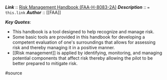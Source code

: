 ***Link***      :: [Risk Management Handbook (FAA-H-8083-2A)](https://www.faa.gov/regulationspolicies/handbooksmanuals/risk-management-handbook-faa-h-8083-2a)
***Description***      :: `= this.link`
***Author*** :: [[FAA]]

***Key Quotes***:
* This handbook is a tool designed to help recognize and manage risk. 
* Some basic tools are provided in this handbook for developing a competent evaluation of one's surroundings that allows for assessing risk and thereby managing it in a positive manner.
* [[Risk management]] is applied by identifying, monitoring, and managing potential components that affect risk thereby allowing the pilot to be better prepared to mitigate risk.

#source